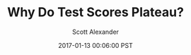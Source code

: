 ---
layout: podcast
title: "Why Do Test Scores Plateau?"
author: Scott Alexander
description: https://slatestarcodex.com/2017/01/13/why-do-test-scores-plateau/
date: 2017-01-13 00:06:00 PST
length: 1896783
duration: 474
guid: why-do-test-scores-plateau
---